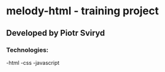 # melody-html  - training project

## Developed by Piotr Sviryd

### Technologies:
-html
-css
-javascript
